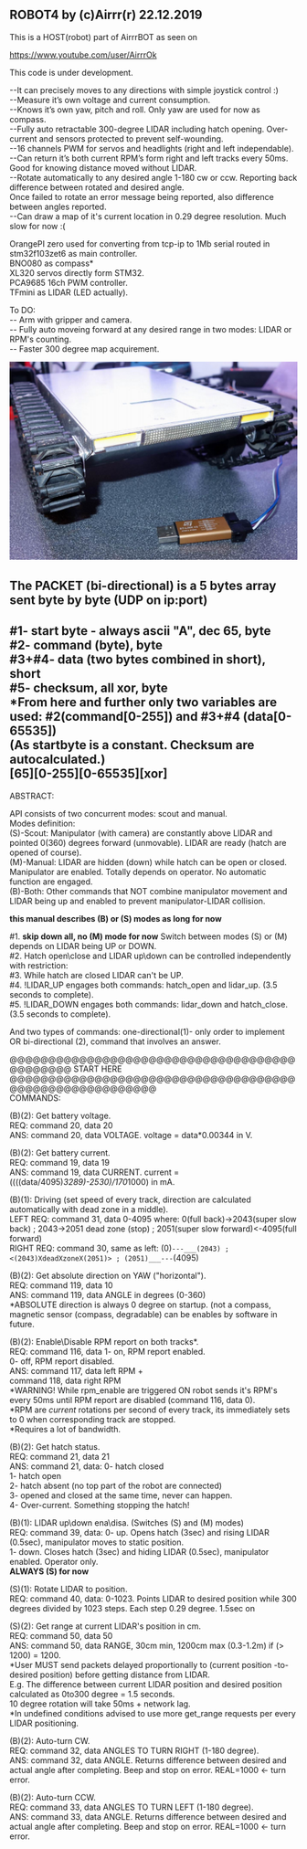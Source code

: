 ## ROBOT4 by (c)Airrr(r) 22.12.2019  
  
This is a HOST(robot) part of AirrrBOT as seen on  
  
https://www.youtube.com/user/AirrrOk  
  
This code is under development.  
  
  
  
--It can precisely moves to any directions with simple joystick control :)  
--Measure it’s own voltage and current consumption.  
--Knows it’s own yaw, pitch and roll. Only yaw are used for now as compass.  
--Fully auto retractable 300-degree LIDAR including hatch opening. Over-current and sensors protected to prevent self-wounding.  
--16 channels PWM for servos and headlights (right and left independable).  
--Can return it’s both current RPM’s form right and left tracks every 50ms. Good for knowing distance moved without LIDAR.  
--Rotate automatically to any desired angle 1-180 cw or ccw. Reporting back difference between rotated and desired angle.  
  Once failed to rotate an error message being reported, also difference between angles reported.  
--Can draw a map of it's current location in 0.29 degree resolution. Much slow for now :(  
  
OrangePI zero used for converting from tcp-ip to 1Mb serial routed in stm32f103zet6 as main controller.  
BNO080 as compass*  
XL320 servos directly form STM32.  
PCA9685 16ch PWM controller.  
TFmini as LIDAR (LED actually).  
  
To DO:  
-- Arm with gripper and camera.  
-- Fully auto moveing forward at any desired range in two modes: LIDAR or RPM's counting.  
-- Faster 300 degree map acquirement.  
  
![alt text](https://github.com/Airrr17/AirrrBOT/blob/master/picture01.jpg)  
  
The PACKET (bi-directional) is a 5 bytes array sent byte by byte (UDP on ip:port)  
---------------------------------------------  
#1-    start byte - always ascii "A", dec 65, byte  
#2-    command (byte), byte  
#3+#4- data (two bytes combined in short), short  
#5-    checksum, all xor, byte  
*From here and further only two variables are used: #2(command[0-255]) and #3+#4 (data[0-65535])  
(As startbyte is a constant. Checksum are autocalculated.)  
[65][0-255][0-65535][xor]  
---------------------------------------------  
ABSTRACT:  
   
API consists of two concurrent modes: scout and manual.  
Modes definition:  
(S)-Scout:  Manipulator (with camera) are constantly above LIDAR and pointed 0(360) degrees forward (unmovable). LIDAR are ready (hatch are opened of course).  
(M)-Manual: LIDAR are hidden (down) while hatch can be open or closed. Manipulator are enabled. Totally depends on operator. No automatic function are engaged.  
(B)-Both:   Other commands that NOT combine manipulator movement and LIDAR being up and enabled to prevent manipulator-LIDAR collision.  
  
******this manual describes (B) or (S) modes as long for now******  
  
#1. ******skip down all, no (M) mode for now****** Switch between modes (S) or (M) depends on LIDAR being UP or DOWN.  
#2. Hatch open\close and LIDAR up\down can be controlled independently with restriction:  
#3. While hatch are closed LIDAR can't be UP.  
#4. !LIDAR_UP   engages both commands: hatch_open and lidar_up. (3.5 seconds to complete).  
#5. !LIDAR_DOWN engages both commands: lidar_down and hatch_close. (3.5 seconds to complete).  
  
  
And two types of commands: one-directional(1)- only order to implement OR bi-directional (2), command that involves an answer.  
  
@@@@@@@@@@@@@@@@@@@@@@@@@@@@@@@@@@@@@@@@@@@@@ START HERE @@@@@@@@@@@@@@@@@@@@@@@@@@@@@@@@@@@@@@@@@@@@@@@@@@@@@@@@  
COMMANDS:  
  
(B)(2): Get battery voltage.  
  REQ: command 20, data 20  
  ANS: command 20, data VOLTAGE. voltage = data*0.00344 in V.  
  
(B)(2): Get battery current.  
  REQ: command 19, data 19  
  ANS: command 19, data CURRENT. current = ((((data/4095)*3289)-2530)/170*1000) in mA.  
  
(B)(1): Driving (set speed of every track, direction are calculated automatically with dead zone in a middle).  
  LEFT  REQ: command 31, data 0-4095 where: 0(full back)->2043(super slow back) ; 2043->2051 dead zone (stop) ; 2051(super slow forward)<-4095(full forward)  
  RIGHT REQ: command 30, same as left: (0)````---___(2043) ; <(2043)XdeadXzoneX(2051)> ; (2051)___---````(4095)  
  
(B)(2): Get absolute direction on YAW ("horizontal").  
  REQ: command 119, data 10  
  ANS: command 119, data ANGLE in degrees (0-360)  
 *ABSOLUTE direction is always 0 degree on startup. (not a compass, magnetic sensor (compass, degradable) can be enables by software in future.  
  
(B)(2): Enable\Disable RPM report on both tracks*.  
  REQ: command 116, data 1- on,  RPM report enabled.  
						  0- off, RPM report disabled.  
  ANS: command 117, data left RPM +  
       command 118, data right RPM  
 *WARNING! While rpm_enable are triggered ON robot sends it's RPM's every 50ms until RPM report are disabled (command 116, data 0).  
 *RPM are _current_ rotations per second of every track, its immediately sets to 0 when corresponding track are stopped.  
 *Requires a lot of bandwidth.  
  
(B)(2): Get hatch status.  
  REQ: command 21, data 21  
  ANS: command 21, data:  0- hatch closed  
						  1- hatch open  
						  2- hatch absent (no top part of the robot are connected)  
						  3- opened and closed at the same time, never can happen.  
						  4- Over-current. Something stopping the hatch!  
  
(B)(1): LIDAR up\down ena\disa. (Switches (S) and (M) modes)  
  REQ: command 39, data: 0- up.   Opens hatch (3sec) and rising LIDAR (0.5sec), manipulator moves to static position.  
						  1- down. Closes hatch (3sec) and hiding LIDAR (0.5sec), manipulator enabled. Operator only.  
 ******ALWAYS (S) for now******  
  
   
(S)(1): Rotate LIDAR to position.  
  REQ: command 40, data: 0-1023. Points LIDAR to desired position while 300 degrees divided by 1023 steps. Each step 0.29 degree. 1.5sec on  
  
(S)(2): Get range at current LIDAR's position in cm.  
  REQ: command 50, data 50  
  ANS: command 50, data RANGE, 30cm min, 1200cm max (0.3-1.2m) if (> 1200) = 1200.  
*User MUST send packets delayed proportionally to (current position -to- desired position) before getting distance from LIDAR.  
 E.g. The difference between current LIDAR position and desired position calculated as 0to300 degree = 1.5 seconds.  
 10 degree rotation will take 50ms + network lag.  
*In undefined conditions advised to use more get_range requests per every LIDAR positioning.  
  
(B)(2): Auto-turn CW.  
  REQ: command 32, data ANGLES TO TURN RIGHT (1-180 degree).  
  ANS: command 32, data ANGLE. Returns difference between desired and actual angle after completing. Beep and stop on error. REAL=1000 <- turn error.  
  
(B)(2): Auto-turn CCW.  
  REQ: command 33, data ANGLES TO TURN LEFT (1-180 degree).  
  ANS: command 33, data ANGLE. Returns difference between desired and actual angle after completing. Beep and stop on error. REAL=1000 <- turn error.  
